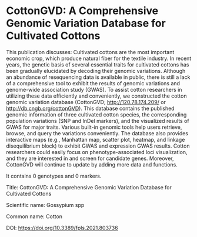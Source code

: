 # CottonGVD: A Comprehensive Genomic Variation Database for Cultivated Cottons

This publication discusses: Cultivated cottons are the most important economic crop, which produce natural fiber for the textile industry. In recent years, the genetic basis of several essential traits for cultivated cottons has been gradually elucidated by decoding their genomic variations. Although an abundance of resequencing data is available in public, there is still a lack of a comprehensive tool to exhibit the results of genomic variations and genome-wide association study (GWAS). To assist cotton researchers in utilizing these data efficiently and conveniently, we constructed the cotton genomic variation database (CottonGVD; http://120.78.174.209/ or http://db.cngb.org/cottonGVD). This database contains the published genomic information of three cultivated cotton species, the corresponding population variations (SNP and InDel markers), and the visualized results of GWAS for major traits. Various built-in genomic tools help users retrieve, browse, and query the variations conveniently. The database also provides interactive maps (e.g., Manhattan map, scatter plot, heatmap, and linkage disequilibrium block) to exhibit GWAS and expression GWAS results. Cotton researchers could easily focus on phenotype-associated loci visualization, and they are interested in and screen for candidate genes. Moreover, CottonGVD will continue to update by adding more data and functions.

It contains 0 genotypes and 0 markers.

Title: CottonGVD: A Comprehensive Genomic Variation Database for Cultivated Cottons

Scientific name: Gossypium spp

Common name: Cotton

DOI: https://doi.org/10.3389/fpls.2021.803736


